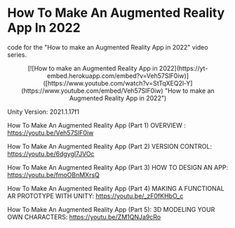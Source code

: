 # How To Make An Augmented Reality App In 2022

code for the "How to make an Augmented Reality App in 2022" video series.

<center>
[![How to make an Augmented Reality App in 2022](https://yt-embed.herokuapp.com/embed?v=Veh57SlF0iw)]([https://www.youtube.com/watch?v=StTqXEQ2l-Y](https://www.youtube.com/embed/Veh57SlF0iw) "How to make an Augmented Reality App in 2022")
</center>


Unity Version: 2021.1.17f1

How To Make An Augmented Reality App (Part 1) OVERVIEW : https://youtu.be/Veh57SlF0iw

How To Make An Augmented Reality App (Part 2) VERSION CONTROL: https://youtu.be/6dgygl7JVOc

How To Make An Augmented Reality App (Part 3) HOW TO DESIGN AN APP: https://youtu.be/fmoOBnMXrsQ

How To Make An Augmented Reality App (Part 4) MAKING A FUNCTIONAL AR PROTOTYPE WITH UNITY:
https://youtu.be/_zF0fKHbO_c

How To Make An Augmented Reality App (Part 5): 3D MODELING YOUR OWN CHARACTERS:
https://youtu.be/ZM1QNJa9cRo
